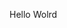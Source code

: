 Hello Wolrd















































































































































































































































































































































































































































































































































































































































































































































































































































































































































































































































































































































































































































































































































































































































































































































































































































































































































































































































































































































































































































































































































































































































































































































































































































































